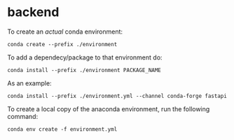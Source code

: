 # backend

To create an _actual_ conda environment:  
````
conda create --prefix ./environment
````

To add a dependecy/package to that environment do:  
```
conda install --prefix ./environment PACKAGE_NAME
```  
As an example:  
````
conda install --prefix ./environment.yml --channel conda-forge fastapi
````  

To create a local copy of the anaconda environment, run the following command:  
````
conda env create -f environment.yml
````